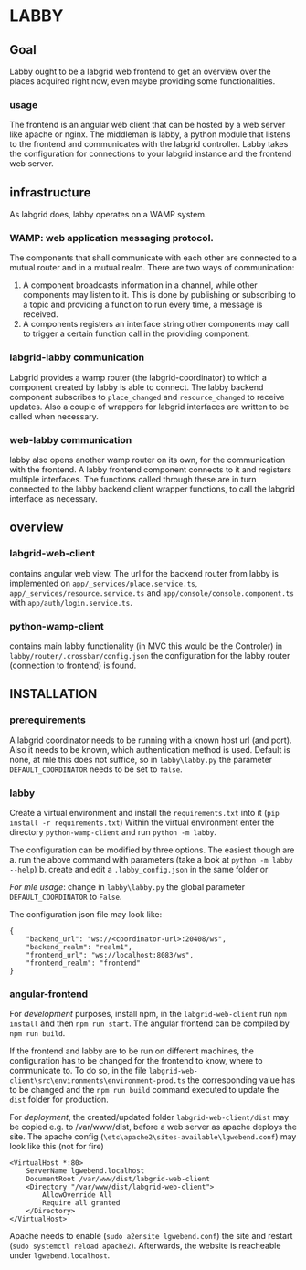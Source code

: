 # LABBY

## Goal
Labby ought to be a labgrid web frontend to get an overview over the places acquired right now, even maybe providing some functionalities.

### usage
The frontend is an angular web client that can be hosted by a web server like apache or nginx.
The middleman is labby, a python module that listens to the frontend and communicates with the labgrid controller.
Labby takes the configuration for connections to your labgrid instance and the frontend web server.

## infrastructure
As labgrid does, labby operates on a WAMP system.

### WAMP: web application messaging protocol.
The components that shall communicate with each other are connected to a mutual router and in a mutual realm.
There are two ways of communication:
1. A component broadcasts information in a channel, while other components may listen to it. This is done by publishing or subscribing to a topic and providing a function to run every time, a message is received.
2. A components registers an interface string other components may call to trigger a certain function call in the providing component.

### labgrid-labby communication
Labgrid provides a wamp router (the labgrid-coordinator) to which a component created by labby is able to connect.
The labby backend component subscribes to `place_changed` and `resource_changed` to receive updates.
Also a couple of wrappers for labgrid interfaces are written to be called when necessary.

### web-labby communication
labby also opens another wamp router on its own, for the communication with the frontend. A labby frontend component connects to it and registers multiple interfaces.
The functions called through these are in turn connected to the labby backend client wrapper functions, to call the labgrid interface as necessary.

## overview  
### labgrid-web-client
contains angular web view.
The url for the backend router from labby is implemented on `app/_services/place.service.ts`, `app/_services/resource.service.ts` and `app/console/console.component.ts` with `app/auth/login.service.ts`.

### python-wamp-client
contains main labby functionality (in MVC this would be the Controler)
in `labby/router/.crossbar/config.json` the configuration for the labby router (connection to frontend) is found.

## INSTALLATION
### prerequirements
A labgrid coordinator needs to be running with a known host url (and port).
Also it needs to be known, which authentication method is used.
Default is none, at mle this does not suffice, so in `labby\labby.py` the parameter `DEFAULT_COORDINATOR` needs to be set to `false`.

### labby
Create a virtual environment and install the `requirements.txt` into it (`pip install -r requirements.txt`)
Within the virtual environment enter the directory `python-wamp-client` and run `python -m labby`.

The configuration can be modified by three options. The easiest though are 
a. run the above command with parameters (take a look at `python -m labby --help`)
b. create and edit a `.labby_config.json` in the same folder or

*For mle usage*: change in `labby\labby.py` the global parameter `DEFAULT_COORDINATOR` to `False`.

The configuration json file may look like:
```
{
	"backend_url": "ws://<coordinator-url>:20408/ws",
	"backend_realm": "realm1",
	"frontend_url": "ws://localhost:8083/ws",
	"frontend_realm": "frontend"
}
```

### angular-frontend
For *development* purposes, 
install npm, in the `labgrid-web-client` run `npm install` and then `npm run start`.
The angular frontend can be compiled by `npm run build`.

If the frontend and labby are to be run on different machines, the configuration has to be changed for the frontend to know, where to communicate to.
To do so, in the file `labgrid-web-client\src\environments\environment-prod.ts` the corresponding value has to be changed and the `npm run build` command executed to update the `dist` folder for production.

For *deployment*, the created/updated folder `labgrid-web-client/dist` may be copied e.g. to /var/www/dist, before a web server as apache deploys the site.
The apache config (`\etc\apache2\sites-available\lgwebend.conf`) may look like this (not for fire)
```
<VirtualHost *:80>
	ServerName lgwebend.localhost
	DocumentRoot /var/www/dist/labgrid-web-client
	<Directory "/var/www/dist/labgrid-web-client">
		AllowOverride All
		Require all granted
	</Directory>
</VirtualHost>
```
Apache needs to enable (`sudo a2ensite lgwebend.conf`) the site and restart (`sudo systemctl reload apache2`).
Afterwards, the website is reacheable under `lgwebend.localhost`.
